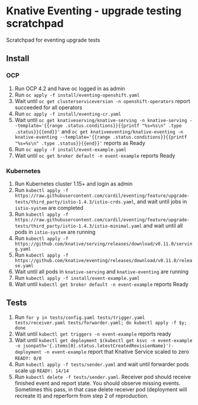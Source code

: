 # Knative Eventing - upgrade testing scratchpad

Scratchpad for eventing upgrade tests

## Install

### OCP

1. Run OCP 4.2 and have oc logged in as admin
1. Run `oc apply -f install/eventing-openshift.yaml` 
1. Wait until `oc get clusterserviceversion -n openshift-operators` report succeeded for all operators
1. Run `oc apply -f install/eventing-cr.yaml`
1. Wait until `oc get knativeserving/knative-serving -n knative-serving --template='{{range .status.conditions}}{{printf "%s=%s\n" .type .status}}{{end}}'` and `oc get knativeeventing/knative-eventing -n knative-eventing --template='{{range .status.conditions}}{{printf "%s=%s\n" .type .status}}{{end}}'` reports as Ready
1. Run `oc apply -f install/event-example.yaml`
1. Wait until `oc get broker default -n event-example` reports Ready

### Kubernetes

1. Run Kubernetes cluster 1.15+ and login as admin
1. Run `kubectl apply -f https://raw.githubusercontent.com/cardil/eventing/feature/upgrade-tests/third_party/istio-1.4.3/istio-crds.yaml`, 
   and wait until jobs in `istio-system` are completed
1. Run `kubectl apply -f https://raw.githubusercontent.com/cardil/eventing/feature/upgrade-tests/third_party/istio-1.4.3/istio-minimal.yaml`
   and wait until all pods in `istio-system` are running
1. Run `kubectl apply -f https://github.com/knative/serving/releases/download/v0.11.0/serving.yaml`
1. Run `kubectl apply -f https://github.com/knative/eventing/releases/download/v0.11.0/release.yaml`
1. Wait until all pods in `knative-serving` and `knative-eventing` are running
1. Run `kubectl apply -f install/event-example.yaml`
1. Wait until `kubectl get broker default -n event-example` reports Ready

## Tests

1. Run `for y in tests/config.yaml tests/trigger.yaml tests/receiver.yaml tests/forwarder.yaml; do kubectl apply -f $y; done`
1. Wait until `kubectl get triggers -n event-example` reports ready
1. Wait until `kubectl get deployment $(kubectl get ksvc -n event-example -o jsonpath='{.items[0].status.latestCreatedRevisionName}')-deployment -n event-example` report that Knative Service scaled to zero `READY: 0/0`
1. Run `kubectl apply -f tests/sender.yaml` and wait until forwarder pods scale up `READY: 14/14`
1. Run `kubectl delete -f tests/sender.yaml`. Receiver pod should receive finished event and report state. You should observe missing
   events. Sometimes this pass, in that case delete receiver pod (deployment will recreate it) and reperform from step 2 of reproduction.
